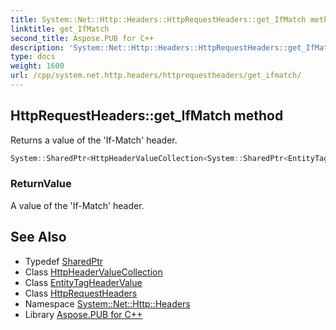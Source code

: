 ```yaml
---
title: System::Net::Http::Headers::HttpRequestHeaders::get_IfMatch method
linktitle: get_IfMatch
second_title: Aspose.PUB for C++
description: 'System::Net::Http::Headers::HttpRequestHeaders::get_IfMatch method. Returns a value of the ''If-Match'' header in C++.'
type: docs
weight: 1600
url: /cpp/system.net.http.headers/httprequestheaders/get_ifmatch/
---
```

## HttpRequestHeaders::get_IfMatch method


Returns a value of the 'If-Match' header.

```cpp
System::SharedPtr<HttpHeaderValueCollection<System::SharedPtr<EntityTagHeaderValue>>> System::Net::Http::Headers::HttpRequestHeaders::get_IfMatch()
```


### ReturnValue

A value of the 'If-Match' header.

## See Also

* Typedef [SharedPtr](../../../system/sharedptr/)
* Class [HttpHeaderValueCollection](../../httpheadervaluecollection/)
* Class [EntityTagHeaderValue](../../entitytagheadervalue/)
* Class [HttpRequestHeaders](../)
* Namespace [System::Net::Http::Headers](../../)
* Library [Aspose.PUB for C++](../../../)
